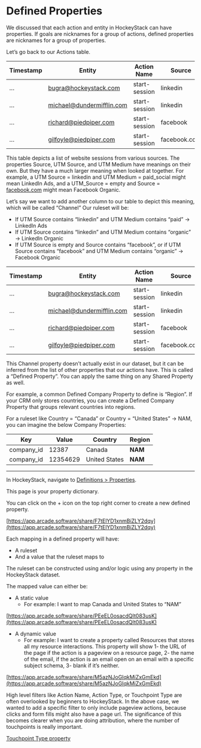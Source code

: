 # Defined Properties

We discussed that each action and entity in HockeyStack can have properties. If goals are nicknames for a group of actions, defined properties are nicknames for a group of properties.

Let’s go back to our Actions table.

| Timestamp | Entity | Action Name | Source | UTM Source | UTM Medium |
| --- | --- | --- | --- | --- | --- |
| … | bugra@hockeystack.com | start-session | linkedin | linkedin | paid_social |
| … | michael@dundermifflin.com | start-session | linkedin | linkedin | organic_social |
| … | richard@piedpiper.com | start-session | facebook | facebook | paid_social |
| … | gilfoyle@piedpiper.com | start-session | facebook.com |  |  |

This table depicts a list of website sessions from various sources. The properties Source, UTM Source, and UTM Medium have meanings on their own. But they have a much larger meaning when looked at together. For example, a UTM Source = linkedin and UTM Medium = paid_social might mean LinkedIn Ads, and a UTM_Source = empty and Source = [facebook.com](http://facebook.com) might mean Facebook Organic.

Let’s say we want to add another column to our table to depict this meaning, which will be called “Channel” Our ruleset will be:

- If UTM Source contains “linkedin” and UTM Medium contains “paid” → LinkedIn Ads
- If UTM Source contains “linkedin” and UTM Medium contains “organic” → LinkedIn Organic
- If UTM Source is empty and Source contains “facebook”, or if UTM Source contains “facebook” and UTM Medium contains “organic” → Facebook Organic

| Timestamp | Entity | Action Name | Source | UTM Source | UTM Medium | **Channel** |
| --- | --- | --- | --- | --- | --- | --- |
| … | bugra@hockeystack.com | start-session | linkedin | linkedin | paid_social | **LinkedIn Ads** |
| … | michael@dundermifflin.com | start-session | linkedin | linkedin | organic_social | **LinkedIn Organic** |
| … | richard@piedpiper.com | start-session | facebook | facebook | organic_social | **Facebook Organic** |
| … | gilfoyle@piedpiper.com | start-session | facebook.com |  |  | **Facebook Organic** |

This Channel property doesn’t actually exist in our dataset, but it can be inferred from the list of other properties that our actions have. This is called a “Defined Property”. You can apply the same thing on any Shared Property as well.

For example, a common Defined Company Property to define is “Region”. If your CRM only stores countries, you can create a Defined Company Property that groups relevant countries into regions.

For a ruleset like Country = “Canada” or Country = “United States” → NAM, you can imagine the below Company Properties:

| Key | Value | Country | **Region** |
| --- | --- | --- | --- |
| company_id | 12387 | Canada | **NAM** |
| company_id | 12354629 | United States | **NAM** |

---

In HockeyStack, navigate to [Definitions > Properties](https://hockeystack.com/dashboard/properties/?utm_source=hockeystack_academy).

This page is your property dictionary.

You can click on the + icon on the top right corner to create a new defined property.

[https://app.arcade.software/share/F7tElYD1xnmBiZLY2dqy](https://app.arcade.software/share/F7tElYD1xnmBiZLY2dqy)

Each mapping in a defined property will have:

- A ruleset
- And a value that the ruleset maps to

The ruleset can be constructed using and/or logic using any property in the HockeyStack dataset.

The mapped value can either be:

- A static value
    - For example: I want to map Canada and United States to “NAM”

[https://app.arcade.software/share/PEeEL0osacdQIt083usK](https://app.arcade.software/share/PEeEL0osacdQIt083usK)

- A dynamic value
    - For example: I want to create a property called Resources that stores all my resource interactions. This property will show 1- the URL of the page if the action is a pageview on a resource page, 2- the name of the email, if the action is an email open on an email with a specific subject schema, 3- blank if it’s neither.

[https://app.arcade.software/share/M5azNJoGIqkMiZxGmEkd](https://app.arcade.software/share/M5azNJoGIqkMiZxGmEkd)

High level filters like Action Name, Action Type, or Touchpoint Type are often overlooked by beginners to HockeyStack. In the above case, we wanted to add a specific filter to only include pageview actions, because clicks and form fills might also have a page url. The significance of this becomes clearer when you are doing attribution, where the number of touchpoints is really important.

[Touchpoint Type property](Defined-Properties/Touchpoint-Type-property.md)